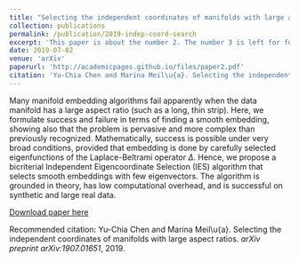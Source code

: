 ```yaml
---
title: "Selecting the independent coordinates of manifolds with large aspect ratios."
collection: publications
permalink: /publication/2019-indep-coord-search
excerpt: 'This paper is about the number 2. The number 3 is left for future work.'
date: 2019-07-02
venue: 'arXiv'
paperurl: 'http://academicpages.github.io/files/paper2.pdf'
citation: 'Yu-Chia Chen and Marina Meil\u{a}. Selecting the independent coordinates of manifolds with large aspect ratios. <i>arXiv preprint arXiv:1907.01651</i>, 2019.'
---
```

Many manifold embedding algorithms fail apparently when the data manifold has a large aspect ratio (such as a long, thin strip). Here, we formulate success and failure in terms of finding a smooth embedding, showing also that the problem is pervasive and more complex than previously recognized. Mathematically, success is possible under very broad conditions, provided that embedding is done by carefully selected eigenfunctions of the Laplace-Beltrami operator $\Delta$. Hence, we propose a bicriterial Independent Eigencoordinate Selection (IES) algorithm that selects smooth embeddings with few eigenvectors. The algorithm is grounded in theory, has low computational overhead, and is successful on synthetic and large real data.

[Download paper here](https://arxiv.org/abs/1907.01651)

Recommended citation: Yu-Chia Chen and Marina Meil\u{a}. Selecting the independent coordinates of manifolds with large aspect ratios. <i>arXiv preprint arXiv:1907.01651</i>, 2019.
